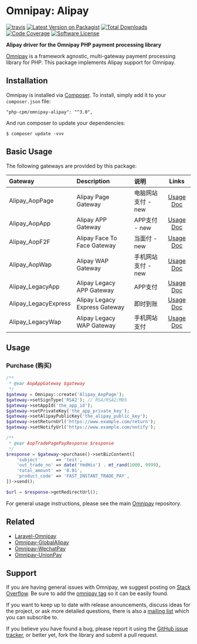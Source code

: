 # Omnipay: Alipay

[![travis][ico-travis]][link-travis]
[![Latest Version on Packagist][ico-version]][link-packagist]
[![Total Downloads][ico-downloads]][link-downloads]
[![Code Coverage][ico-code-coverage]][link-code-coverage]
[![Software License][ico-license]](LICENSE)

**Alipay driver for the Omnipay PHP payment processing library**

[Omnipay](https://github.com/omnipay/omnipay) is a framework agnostic, multi-gateway payment
processing library for PHP. This package implements Alipay support for Omnipay.

## Installation

Omnipay is installed via [Composer](http://getcomposer.org/). To install, simply add it
to your `composer.json` file:

    "php-cpm/omnipay-alipay": "^3.0",

And run composer to update your dependencies:

    $ composer update -vvv

## Basic Usage

The following gateways are provided by this package:

| Gateway       	    		|         Description             |说明                 | Links |
|:---------------	    	|:---------------------------     |:---------         |:----------:|
| Alipay_AopPage 	    		| Alipay Page Gateway             |电脑网站支付 - new    | [Usage][link-wiki-aop-page] [Doc][link-doc-aop-page] |
| Alipay_AopApp 	    		| Alipay APP Gateway              |APP支付 - new    | [Usage][link-wiki-aop-app] [Doc][link-doc-aop-app] |
| Alipay_AopF2F 	    		| Alipay Face To Face Gateway     |当面付 - new         | [Usage][link-wiki-aop-f2f] [Doc][link-doc-aop-f2f] |
| Alipay_AopWap 	    		| Alipay WAP Gateway              |手机网站支付 - new     | [Usage][link-wiki-aop-wap] [Doc][link-doc-aop-wap] |
| Alipay_LegacyApp 	    	| Alipay Legacy APP Gateway       |APP支付      | [Usage][link-wiki-legacy-app] [Doc][link-doc-legacy-app]      |
| Alipay_LegacyExpress 		| Alipay Legacy Express Gateway   |即时到账    | [Usage][link-wiki-legacy-express] [Doc][link-doc-legacy-express]|
| Alipay_LegacyWap      	| Alipay Legacy WAP Gateway   |手机网站支付     | [Usage][link-wiki-legacy-wap] [Doc][link-doc-legacy-wap]       |

## Usage

### Purchase (购买)

```php
/**
 * @var AopAppGateway $gateway
 */
$gateway = Omnipay::create('Alipay_AopPage');
$gateway->setSignType('RSA2'); // RSA/RSA2/MD5
$gateway->setAppId('the_app_id');
$gateway->setPrivateKey('the_app_private_key');
$gateway->setAlipayPublicKey('the_alipay_public_key');
$gateway->setReturnUrl('https://www.example.com/return');
$gateway->setNotifyUrl('https://www.example.com/notify');

/**
 * @var AopTradePagePayResponse $response
 */
$response = $gateway->purchase()->setBizContent([
    'subject'      => 'test',
    'out_trade_no' => date('YmdHis') . mt_rand(1000, 9999),
    'total_amount' => '0.01',
    'product_code' => 'FAST_INSTANT_TRADE_PAY',
])->send();

$url = $response->getRedirectUrl();
```

For general usage instructions, please see the main [Omnipay](https://github.com/omnipay/omnipay)
repository.

## Related

- [Laravel-Omnipay](https://github.com/ignited/laravel-omnipay)
- [Omnipay-GlobalAlipay](https://github.com/lokielse/omnipay-global-alipay)
- [Omnipay-WechatPay](https://github.com/lokielse/omnipay-wechatpay)
- [Omnipay-UnionPay](https://github.com/lokielse/omnipay-unionpay)

## Support

If you are having general issues with Omnipay, we suggest posting on
[Stack Overflow](http://stackoverflow.com/). Be sure to add the
[omnipay tag](http://stackoverflow.com/questions/tagged/omnipay) so it can be easily found.

If you want to keep up to date with release anouncements, discuss ideas for the project,
or ask more detailed questions, there is also a [mailing list](https://groups.google.com/forum/#!forum/omnipay) which
you can subscribe to.

If you believe you have found a bug, please report it using the [GitHub issue tracker](https://github.com/php-cpm/omnipay-alipay/issues),
or better yet, fork the library and submit a pull request.

[ico-version]: https://img.shields.io/packagist/v/php-cpm/omnipay-alipay.svg
[ico-license]: https://img.shields.io/badge/license-MIT-brightgreen.svg
[ico-travis]: https://img.shields.io/travis/php-cpm/omnipay-alipay/master.svg
[ico-scrutinizer]: https://img.shields.io/scrutinizer/coverage/g/php-cpm/omnipay-alipay.svg
[ico-code-coverage]: https://img.shields.io/codecov/c/github/php-cpm/omnipay-alipay/master.svg
[ico-code-quality]: https://img.shields.io/scrutinizer/g/php-cpm/omnipay-alipay.svg
[ico-downloads]: https://img.shields.io/packagist/dt/php-cpm/omnipay-alipay.svg

[link-packagist]: https://packagist.org/packages/php-cpm/omnipay-alipay
[link-travis]: https://travis-ci.org/php-cpm/omnipay-alipay
[link-scrutinizer]: https://scrutinizer-ci.com/g/php-cpm/omnipay-alipay/code-structure
[link-code-coverage]: https://codecov.io/github/php-cpm/omnipay-alipay?branch=master
[link-code-quality]: https://scrutinizer-ci.com/g/php-cpm/omnipay-alipay
[link-downloads]: https://packagist.org/packages/php-cpm/omnipay-alipay
[link-author]: https://github.com/php-cpm
[link-contributors]: ../../contributors

[link-wiki-aop-page]: https://github.com/lokielse/omnipay-alipay/wiki/Aop-Page-Gateway
[link-wiki-aop-app]: https://github.com/lokielse/omnipay-alipay/wiki/Aop-APP-Gateway
[link-wiki-aop-f2f]: https://github.com/lokielse/omnipay-alipay/wiki/Aop-Face-To-Face-Gateway
[link-wiki-aop-wap]: https://github.com/lokielse/omnipay-alipay/wiki/Aop-WAP-Gateway
[link-wiki-legacy-app]: https://github.com/lokielse/omnipay-alipay/wiki/Legacy-APP-Gateway
[link-wiki-legacy-express]: https://github.com/lokielse/omnipay-alipay/wiki/Legacy-Express-Gateway
[link-wiki-legacy-wap]: https://github.com/lokielse/omnipay-alipay/wiki/Legacy-WAP-Gateway
[link-doc-aop-page]: https://doc.open.alipay.com/doc2/detail.htm?treeId=270&articleId=105901&docType=1
[link-doc-aop-app]: https://doc.open.alipay.com/docs/doc.htm?treeId=204&articleId=105051&docType=1
[link-doc-aop-f2f]: https://doc.open.alipay.com/docs/doc.htm?treeId=194&articleId=105072&docType=1
[link-doc-aop-wap]: https://doc.open.alipay.com/docs/doc.htm?treeId=203&articleId=105288&docType=1
[link-doc-legacy-app]: https://doc.open.alipay.com/doc2/detail?treeId=59&articleId=103563&docType=1
[link-doc-legacy-express]: https://doc.open.alipay.com/docs/doc.htm?treeId=108&articleId=103950&docType=1
[link-doc-legacy-wap]: https://doc.open.alipay.com/docs/doc.htm?treeId=60&articleId=103564&docType=1